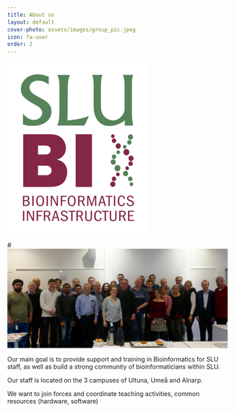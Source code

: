 ```yaml
---
title: About us
layout: default
cover-photo: assets/images/group_pic.jpeg
icon: fa-user
order: 2
---
```


![SLUBI Logo](assets/images/SLUBI_logo.jpg)

#<a href="#" class="image featured"><img src="assets/images/group_pic.jpeg" alt="" /></a>

Our main goal is to provide support and training in Bioinformatics for SLU staff, as well as build a strong community of bioinformaticians within SLU.

Our staff is located on the 3 campuses of Ultuna, Umeå and Alnarp.

We want to join forces and coordinate teaching activities, common resources (hardware, software)
